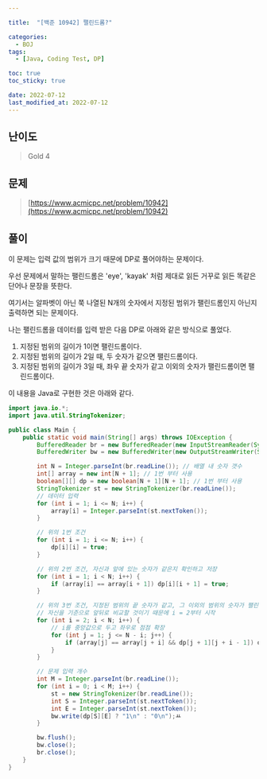 ```yaml
---

title:  "[백준 10942] 팰린드롬?"

categories:
  - BOJ
tags:
  - [Java, Coding Test, DP]

toc: true
toc_sticky: true

date: 2022-07-12
last_modified_at: 2022-07-12
---
```



## 난이도

> Gold 4

## 문제

> [https://www.acmicpc.net/problem/10942](https://www.acmicpc.net/problem/10942)

## 풀이

이 문제는 입력 값의 범위가 크기 때문에 DP로 풀어야하는 문제이다.

우선 문제에서 말하는 팰린드롬은 'eye', 'kayak' 처럼 제대로 읽든 거꾸로 읽든 똑같은 단어나 문장을 뜻한다.

여기서는 알파벳이 아닌 쭉 나열된 N개의 숫자에서 지정된 범위가 팰린드롬인지 아닌지 출력하면 되는 문제이다.

나는 팰린드롬을 데이터를 입력 받은 다음 DP로 아래와 같은 방식으로 풀었다.

1. 지정된 범위의 길이가 1이면 팰린드롬이다.
2. 지정된 범위의 길이가 2일 때, 두 숫자가 같으면 팰린드롬이다.
3. 지정된 범위의 길이가 3일 때, 좌우 끝 숫자가 같고 이외의 숫자가 팰린드롬이면 팰린드롬이다.

이 내용을 Java로 구현한 것은 아래와 같다.

```java
import java.io.*;
import java.util.StringTokenizer;

public class Main {
    public static void main(String[] args) throws IOException {
        BufferedReader br = new BufferedReader(new InputStreamReader(System.in));
        BufferedWriter bw = new BufferedWriter(new OutputStreamWriter(System.out));

        int N = Integer.parseInt(br.readLine()); // 배열 내 숫자 갯수
        int[] array = new int[N + 1]; // 1번 부터 사용
        boolean[][] dp = new boolean[N + 1][N + 1]; // 1번 부터 사용
        StringTokenizer st = new StringTokenizer(br.readLine());
      	// 데이터 입력
        for (int i = 1; i <= N; i++) {
            array[i] = Integer.parseInt(st.nextToken());
        }

      	// 위의 1번 조건
        for (int i = 1; i <= N; i++) {
            dp[i][i] = true;
        }

      	// 위의 2번 조건, 자신과 앞에 있는 숫자가 같은지 확인하고 저장
        for (int i = 1; i < N; i++) {
            if (array[i] == array[i + 1]) dp[i][i + 1] = true;
        }

      	// 위의 3번 조건, 지정된 범위의 끝 숫자가 같고, 그 이외의 범위의 숫자가 팰린드롬인지 확인하고 저장
      	// 자신을 기준으로 앞뒤로 비교할 것이기 때문에 i = 2부터 시작
        for (int i = 2; i < N; i++) {
          	// i를 중앙값으로 두고 좌우로 점점 확장
            for (int j = 1; j <= N - i; j++) {
                if (array[j] == array[j + i] && dp[j + 1][j + i - 1]) dp[j][j + i] = true;
            }
        }

      	// 문제 입력 개수
        int M = Integer.parseInt(br.readLine());
        for (int i = 0; i < M; i++) {
            st = new StringTokenizer(br.readLine());
            int S = Integer.parseInt(st.nextToken());
            int E = Integer.parseInt(st.nextToken());
            bw.write(dp[S][E] ? "1\n" : "0\n");ㅛ
        }

        bw.flush();
        bw.close();
        br.close();
    }
}
```
